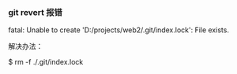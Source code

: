 ### git revert 报错

  fatal: Unable to create 'D:/projects/web2/.git/index.lock': File exists.
  
  解决办法：
  
  $ rm -f ./.git/index.lock
